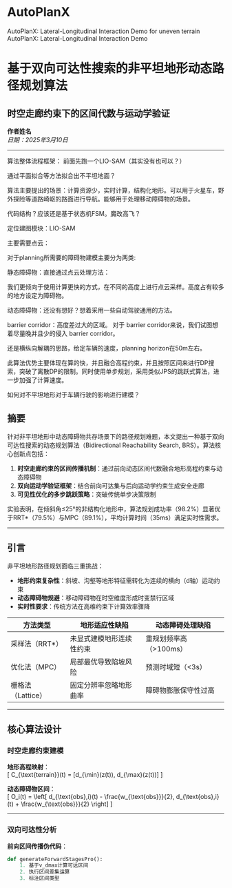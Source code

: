 # AutoPlanX
AutoPlanX: Lateral-Longitudinal Interaction Demo for uneven terrain
AutoPlanX: Lateral-Longitudinal Interaction Demo
# 基于双向可达性搜索的非平坦地形动态路径规划算法
## 时空走廊约束下的区间代数与运动学验证

**作者姓名**  
*日期：2025年3月10日*

---
算法整体流程框架：
前面先跑一个LIO-SAM（其实没有也可以？）

通过平面拟合等方法拟合出不平坦地面？

算法主要提出的场景：计算资源少，实时计算，结构化地形。可以用于火星车，野外探险等道路崎岖的路面进行导航。能够用于处理移动障碍物的场景。

代码结构？应该还是基于状态机FSM。魔改高飞？

定位建图模块：LIO-SAM

主要需要点云：

对于planning所需要的障碍物建模主要分为两类:

静态障碍物：直接通过点云处理方法：

我们更倾向于使用计算更快的方式，在不同的高度上进行点云采样。高度占有较多的地方设定为障碍物。

动态障碍物：还没有想好？想着采用一些自动驾驶通用的方法。

barrier corridor：高度差过大的区域。
对于 barrier corridor来说，我们试图想着尽量晚并且少的侵入 barrier corridor。

还是横纵向解耦的思路，给定车辆的速度，planning horizon在50m左右。

此算法优势主要体现在算的快，并且融合高程约束，并且按照区间来进行DP搜索，突破了离散DP的限制。同时使用单步规划，采用类似JPS的跳跃式算法，进一步加强了计算速度。

如何对不平坦地形对于车辆行驶的影响进行建模？


## 摘要
针对非平坦地形中动态障碍物共存场景下的路径规划难题，本文提出一种基于双向可达性搜索的动态规划算法（Bidirectional Reachability Search, BRS）。算法核心创新点包括：  
1. **时空走廊约束的区间传播机制**：通过前向动态区间代数融合地形高程约束与动态障碍物  
2. **双向运动学验证框架**：结合前向可达集与后向运动学约束生成安全走廊  
3. **可见性优化的多步跳跃策略**：突破传统单步决策限制  

实验表明，在倾斜角≤25°的非结构化地形中，算法规划成功率（98.2%）显著优于RRT*（79.5%）与MPC（89.1%），平均计算时间（35ms）满足实时性需求。

---

## 引言
非平坦地形路径规划面临三重挑战：
- **地形约束复杂性**：斜坡、沟壑等地形特征需转化为连续的横向（d轴）运动约束  
- **动态障碍物规避**：移动障碍物在时空维度形成时变禁行区域  
- **实时性要求**：传统方法在高维约束下计算效率骤降  

| 方法类型          | 地形适应性缺陷                | 动态障碍处理缺陷               |
|-------------------|-------------------------------|--------------------------------|
| 采样法（RRT*）    | 未显式建模地形连续性约束      | 重规划频率高（>100ms）        |
| 优化法（MPC）     | 局部最优导致陷坡风险          | 预测时域短（<3s）             |
| 栅格法（Lattice） | 固定分辨率忽略地形曲率        | 障碍物膨胀保守性过高          |

---

## 核心算法设计
### 时空走廊约束建模
**地形高程映射**：  
\[ C_{\text{terrain}}(t) = [d_{\min}(z(t)), d_{\max}(z(t))] \]  

**动态障碍物区间**：  
\[ O_i(t) = \left[ d_{\text{obs},i}(t) - \frac{w_{\text{obs}}}{2}, d_{\text{obs},i}(t) + \frac{w_{\text{obs}}}{2} \right] \]

---

### 双向可达性分析
**前向区间传播伪代码**：
```python
def generateForwardStagesPro():
    1. 基于v_dmax计算可达区间
    2. 执行区间差集运算
    3. 标注区间类型
